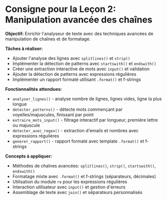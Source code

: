# Consigne pour la Leçon 2: Manipulation avancée des chaînes

**Objectif:** Enrichir l'analyseur de texte avec des techniques avancées de manipulation de chaînes et de formatage.

**Tâches à réaliser:**
* Ajouter l'analyse des lignes avec `splitlines()` et `strip()`
* Implémenter la détection de patterns avec `startswith()` et `endswith()`
* Créer une extraction interactive de mots avec `input()` et validation
* Ajouter la détection de patterns avec expressions régulières
* Implémenter un rapport formaté utilisant `.format()` et f-strings

**Fonctionnalités attendues:**
* `analyser_lignes()` - analyse nombre de lignes, lignes vides, ligne la plus longue
* `detecter_patterns()` - détecte mots commençant par voyelles/majuscules, finissant par point
* `extraire_mots_input()` - filtrage interactif par longueur, première lettre ou majuscule
* `detecter_avec_regex()` - extraction d'emails et nombres avec expressions régulières
* `generer_rapport()` - rapport formaté avec template `.format()` et f-strings

**Concepts à appliquer:**
* Méthodes de chaînes avancées: `splitlines()`, `strip()`, `startswith()`, `endswith()`
* Formatage mixte avec `.format()` et f-strings (séparateurs, décimales)
* Utilisation du module `re` pour les expressions régulières
* Interaction utilisateur avec `input()` et gestion d'erreurs
* Assemblage de texte avec `join()` et séparateurs personnalisés